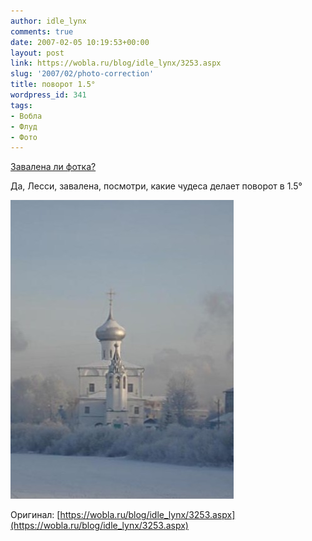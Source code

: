 ```yaml
---
author: idle_lynx
comments: true
date: 2007-02-05 10:19:53+00:00
layout: post
link: https://wobla.ru/blog/idle_lynx/3253.aspx
slug: '2007/02/photo-correction'
title: поворот 1.5°
wordpress_id: 341
tags:
- Вобла
- Флуд
- Фото
---
```


[Завалена ли фотка?](https://wobla.ru/blog/Lessi/3251.aspx)

Да, Лесси, завалена, посмотри, какие чудеса делает поворот в 1.5°

![Vologda - Church](images/2007/05/38ea5f70-2964-480b-ba59-ed0031e543f6.jpg)

Оригинал: [https://wobla.ru/blog/idle_lynx/3253.aspx](https://wobla.ru/blog/idle_lynx/3253.aspx)
